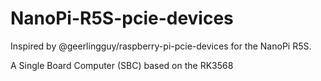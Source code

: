 # NanoPi-R5S-pcie-devices
Inspired by @geerlingguy/raspberry-pi-pcie-devices for the NanoPi R5S.

A Single Board Computer (SBC) based on the RK3568
